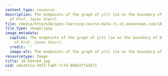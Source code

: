 ```yaml
---
content_type: resource
description: The endpoints of the graph of y(t) lie on the boundary of D. (Image courtesy
  of Prof. Jason Starr).
file: /media/https%3A/open-learning-course-data-rc.s3.amazonaws.com/18-034-honors-differential-equations-spring-2004/ade3412a58f3fa8f7cf4888d277ad571_18-034s04.jpg
file_type: image/jpeg
image_metadata:
  caption: The endpoints of the graph of y(t) lie on the boundary of D. (Image courtesy
    of Prof. Jason Starr).
  credit: ''
  image-alt: The endpoints of the graph of y(t) lie on the boundary of D.
resourcetype: Image
title: 18-034s04.jpg
uid: ade3412a-58f3-fa8f-7cf4-888d277ad571
---
```

